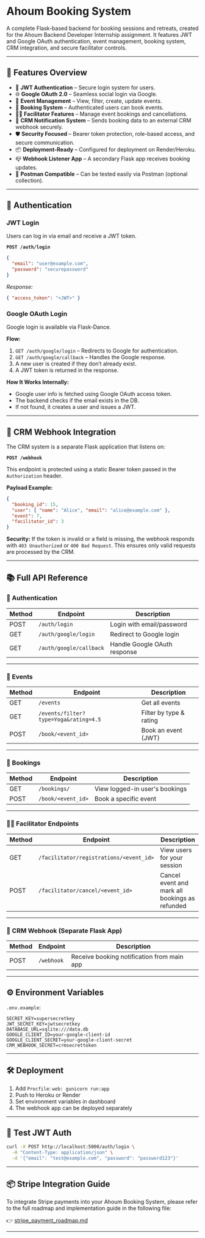 
# Ahoum Booking System

A complete Flask-based backend for booking sessions and retreats, created for the Ahoum Backend Developer Internship assignment. It features JWT and Google OAuth authentication, event management, booking system, CRM integration, and secure facilitator controls.

---

## 🚀 Features Overview

- 🔐 **JWT Authentication** – Secure login system for users.
- 🌐 **Google OAuth 2.0** – Seamless social login via Google.
- 📅 **Event Management** – View, filter, create, update events.
- 📖 **Booking System** – Authenticated users can book events.
- 🧑‍🏫 **Facilitator Features** – Manage event bookings and cancellations.
- 🔔 **CRM Notification System** – Sends booking data to an external CRM webhook securely.
- 🛡️ **Security Focused** – Bearer token protection, role-based access, and secure communication.
- 📦 **Deployment-Ready** – Configured for deployment on Render/Heroku.
- 📪 **Webhook Listener App** – A secondary Flask app receives booking updates.
- 🧪 **Postman Compatible** – Can be tested easily via Postman (optional collection).

---

## 🔐 Authentication

### JWT Login
Users can log in via email and receive a JWT token.

**`POST /auth/login`**
```json
{
  "email": "user@example.com",
  "password": "securepassword"
}
```

_Response:_
```json
{ "access_token": "<JWT>" }
```

### Google OAuth Login
Google login is available via Flask-Dance.

**Flow:**
1. `GET /auth/google/login` – Redirects to Google for authentication.
2. `GET /auth/google/callback` – Handles the Google response.
3. A new user is created if they don’t already exist.
4. A JWT token is returned in the response.

**How It Works Internally:**
- Google user info is fetched using Google OAuth access token.
- The backend checks if the email exists in the DB.
- If not found, it creates a user and issues a JWT.

---

## 🔔 CRM Webhook Integration

The CRM system is a separate Flask application that listens on:

**`POST /webhook`**

This endpoint is protected using a static Bearer token passed in the `Authorization` header.

**Payload Example:**
```json
{
  "booking_id": 15,
  "user": { "name": "Alice", "email": "alice@example.com" },
  "event": 7,
  "facilitator_id": 3
}
```

**Security:** If the token is invalid or a field is missing, the webhook responds with `403 Unauthorized` or `400 Bad Request`. This ensures only valid requests are processed by the CRM.

---

## 📚 Full API Reference

### 🔐 Authentication
| Method | Endpoint | Description |
|--------|----------|-------------|
| POST | `/auth/login` | Login with email/password |
| GET | `/auth/google/login` | Redirect to Google login |
| GET | `/auth/google/callback` | Handle Google OAuth response |

---

### 📅 Events
| Method | Endpoint | Description |
|--------|----------|-------------|
| GET | `/events` | Get all events |
| GET | `/events/filter?type=Yoga&rating=4.5` | Filter by type & rating |
| POST | `/book/<event_id>` | Book an event (JWT) |

---

### 📖 Bookings
| Method | Endpoint | Description |
|--------|----------|-------------|
| GET | `/bookings/` | View logged-in user's bookings |
| POST | `/book/<event_id>` | Book a specific event |

---

### 🧑‍🏫 Facilitator Endpoints
| Method | Endpoint | Description |
|--------|----------|-------------|
| GET | `/facilitator/registrations/<event_id>` | View users for your session |
| POST | `/facilitator/cancel/<event_id>` | Cancel event and mark all bookings as refunded |

---

### 🔔 CRM Webhook (Separate Flask App)
| Method | Endpoint | Description |
|--------|----------|-------------|
| POST | `/webhook` | Receive booking notification from main app |

---

## ⚙️ Environment Variables

`.env.example`:
```
SECRET_KEY=supersecretkey
JWT_SECRET_KEY=jwtsecretkey
DATABASE_URL=sqlite:///data.db
GOOGLE_CLIENT_ID=your-google-client-id
GOOGLE_CLIENT_SECRET=your-google-client-secret
CRM_WEBHOOK_SECRET=crmsecrettoken
```

---

## 🛠️ Deployment

1. Add `Procfile`: `web: gunicorn run:app`
2. Push to Heroku or Render
3. Set environment variables in dashboard
4. The webhook app can be deployed separately

---

## 🧪 Test JWT Auth

```bash
curl -X POST http://localhost:5000/auth/login \
  -H "Content-Type: application/json" \
  -d '{"email": "test@example.com", "password": "password123"}'
```

---


## 📦 Stripe Integration Guide

To integrate Stripe payments into your Ahoum Booking System, please refer to the full roadmap and implementation guide in the following file:

👉 [stripe_payment_roadmap.md](stripe_payment_roadmap.md)

---


